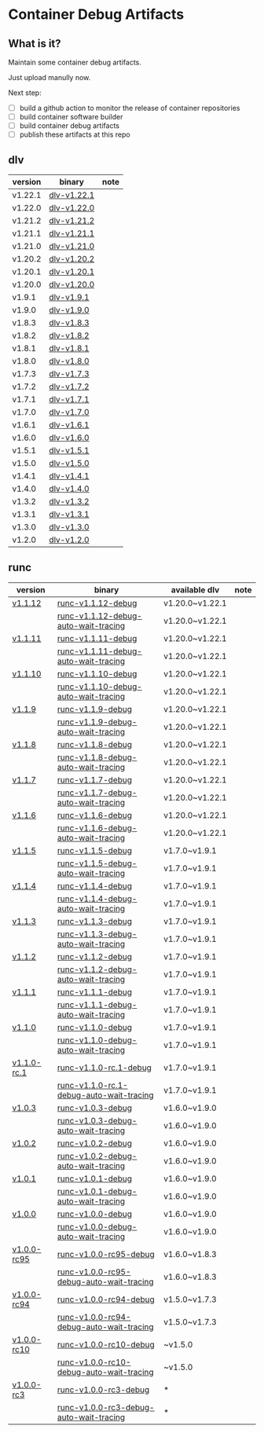 # Container Debug Artifacts

## What is it?

Maintain some container debug artifacts. 

Just upload manully now.

Next step:

- [ ] build a github action to monitor the release of container repositories
- [ ] build container software builder
- [ ] build container debug artifacts
- [ ] publish these artifacts at this repo

## dlv

| version | binary | note |
| --- | --- | --- |
| v1.22.1 | [dlv-v1.22.1](https://github.com/ssst0n3/container-debug-artifacts/releases/download/dlv/dlv-v1.22.1) |
| v1.22.0 | [dlv-v1.22.0](https://github.com/ssst0n3/container-debug-artifacts/releases/download/dlv/dlv-v1.22.0) |
| v1.21.2 | [dlv-v1.21.2](https://github.com/ssst0n3/container-debug-artifacts/releases/download/dlv/dlv-v1.21.2) |
| v1.21.1 | [dlv-v1.21.1](https://github.com/ssst0n3/container-debug-artifacts/releases/download/dlv/dlv-v1.21.1) |
| v1.21.0 | [dlv-v1.21.0](https://github.com/ssst0n3/container-debug-artifacts/releases/download/dlv/dlv-v1.21.0) |
| v1.20.2 | [dlv-v1.20.2](https://github.com/ssst0n3/container-debug-artifacts/releases/download/dlv/dlv-v1.20.2) |
| v1.20.1 | [dlv-v1.20.1](https://github.com/ssst0n3/container-debug-artifacts/releases/download/dlv/dlv-v1.20.1) |
| v1.20.0 | [dlv-v1.20.0](https://github.com/ssst0n3/container-debug-artifacts/releases/download/dlv/dlv-v1.20.0) |
| v1.9.1 | [dlv-v1.9.1](https://github.com/ssst0n3/container-debug-artifacts/releases/download/dlv/dlv-v1.9.1) |
| v1.9.0 | [dlv-v1.9.0](https://github.com/ssst0n3/container-debug-artifacts/releases/download/dlv/dlv-v1.9.0) |
| v1.8.3 | [dlv-v1.8.3](https://github.com/ssst0n3/container-debug-artifacts/releases/download/dlv/dlv-v1.8.3) |
| v1.8.2 | [dlv-v1.8.2](https://github.com/ssst0n3/container-debug-artifacts/releases/download/dlv/dlv-v1.8.2) |
| v1.8.1 | [dlv-v1.8.1](https://github.com/ssst0n3/container-debug-artifacts/releases/download/dlv/dlv-v1.8.1) |
| v1.8.0 | [dlv-v1.8.0](https://github.com/ssst0n3/container-debug-artifacts/releases/download/dlv/dlv-v1.8.0) |
| v1.7.3 | [dlv-v1.7.3](https://github.com/ssst0n3/container-debug-artifacts/releases/download/dlv/dlv-v1.7.3) |
| v1.7.2 | [dlv-v1.7.2](https://github.com/ssst0n3/container-debug-artifacts/releases/download/dlv/dlv-v1.7.2) |
| v1.7.1 | [dlv-v1.7.1](https://github.com/ssst0n3/container-debug-artifacts/releases/download/dlv/dlv-v1.7.1) |
| v1.7.0 | [dlv-v1.7.0](https://github.com/ssst0n3/container-debug-artifacts/releases/download/dlv/dlv-v1.7.0) |
| v1.6.1 | [dlv-v1.6.1](https://github.com/ssst0n3/container-debug-artifacts/releases/download/dlv/dlv-v1.6.1) |
| v1.6.0 | [dlv-v1.6.0](https://github.com/ssst0n3/container-debug-artifacts/releases/download/dlv/dlv-v1.6.0) |
| v1.5.1 | [dlv-v1.5.1](https://github.com/ssst0n3/container-debug-artifacts/releases/download/dlv/dlv-v1.5.1) |
| v1.5.0 | [dlv-v1.5.0](https://github.com/ssst0n3/container-debug-artifacts/releases/download/dlv/dlv-v1.5.0) |
| v1.4.1 | [dlv-v1.4.1](https://github.com/ssst0n3/container-debug-artifacts/releases/download/dlv/dlv-v1.4.1) |
| v1.4.0 | [dlv-v1.4.0](https://github.com/ssst0n3/container-debug-artifacts/releases/download/dlv/dlv-v1.4.0) |
| v1.3.2 | [dlv-v1.3.2](https://github.com/ssst0n3/container-debug-artifacts/releases/download/dlv/dlv-v1.3.2) |
| v1.3.1 | [dlv-v1.3.1](https://github.com/ssst0n3/container-debug-artifacts/releases/download/dlv/dlv-v1.3.1) |
| v1.3.0 | [dlv-v1.3.0](https://github.com/ssst0n3/container-debug-artifacts/releases/download/dlv/dlv-v1.3.0) |
| v1.2.0 | [dlv-v1.2.0](https://github.com/ssst0n3/container-debug-artifacts/releases/download/dlv/dlv-v1.2.0) |

## runc

| version | binary | available dlv | note |
| --- | --- | --- | --- |
| [v1.1.12](https://github.com/ssst0n3/container-debug-artifacts/tree/main/runc/v1.1.12) | [runc-v1.1.12-debug](https://github.com/ssst0n3/container-debug-artifacts/releases/download/runc/runc-v1.1.12-debug) | v1.20.0~v1.22.1 | 
|         | [runc-v1.1.12-debug-auto-wait-tracing](https://github.com/ssst0n3/container-debug-artifacts/releases/download/runc/runc-v1.1.12-debug-auto-wait-tracing) | v1.20.0~v1.22.1 | 
| [v1.1.11](https://github.com/ssst0n3/container-debug-artifacts/tree/main/runc/v1.1.11) | [runc-v1.1.11-debug](https://github.com/ssst0n3/container-debug-artifacts/releases/download/runc/runc-v1.1.11-debug) | v1.20.0~v1.22.1 | 
|         | [runc-v1.1.11-debug-auto-wait-tracing](https://github.com/ssst0n3/container-debug-artifacts/releases/download/runc/runc-v1.1.11-debug-auto-wait-tracing) | v1.20.0~v1.22.1 |
| [v1.1.10](https://github.com/ssst0n3/container-debug-artifacts/tree/main/runc/v1.1.10) | [runc-v1.1.10-debug](https://github.com/ssst0n3/container-debug-artifacts/releases/download/runc/runc-v1.1.10-debug) | v1.20.0~v1.22.1 | 
|         | [runc-v1.1.10-debug-auto-wait-tracing](https://github.com/ssst0n3/container-debug-artifacts/releases/download/runc/runc-v1.1.10-debug-auto-wait-tracing) | v1.20.0~v1.22.1 |
| [v1.1.9](https://github.com/ssst0n3/container-debug-artifacts/tree/main/runc/v1.1.9) | [runc-v1.1.9-debug](https://github.com/ssst0n3/container-debug-artifacts/releases/download/runc/runc-v1.1.9-debug) | v1.20.0~v1.22.1 | 
|         | [runc-v1.1.9-debug-auto-wait-tracing](https://github.com/ssst0n3/container-debug-artifacts/releases/download/runc/runc-v1.1.9-debug-auto-wait-tracing) | v1.20.0~v1.22.1 |
| [v1.1.8](https://github.com/ssst0n3/container-debug-artifacts/tree/main/runc/v1.1.8) | [runc-v1.1.8-debug](https://github.com/ssst0n3/container-debug-artifacts/releases/download/runc/runc-v1.1.8-debug) | v1.20.0~v1.22.1 | 
|         | [runc-v1.1.8-debug-auto-wait-tracing](https://github.com/ssst0n3/container-debug-artifacts/releases/download/runc/runc-v1.1.8-debug-auto-wait-tracing) | v1.20.0~v1.22.1 |
| [v1.1.7](https://github.com/ssst0n3/container-debug-artifacts/tree/main/runc/v1.1.7) | [runc-v1.1.7-debug](https://github.com/ssst0n3/container-debug-artifacts/releases/download/runc/runc-v1.1.7-debug) | v1.20.0~v1.22.1 | 
|         | [runc-v1.1.7-debug-auto-wait-tracing](https://github.com/ssst0n3/container-debug-artifacts/releases/download/runc/runc-v1.1.7-debug-auto-wait-tracing) | v1.20.0~v1.22.1 |
| [v1.1.6](https://github.com/ssst0n3/container-debug-artifacts/tree/main/runc/v1.1.6) | [runc-v1.1.6-debug](https://github.com/ssst0n3/container-debug-artifacts/releases/download/runc/runc-v1.1.6-debug) | v1.20.0~v1.22.1 | 
|         | [runc-v1.1.6-debug-auto-wait-tracing](https://github.com/ssst0n3/container-debug-artifacts/releases/download/runc/runc-v1.1.6-debug-auto-wait-tracing) | v1.20.0~v1.22.1 |
| [v1.1.5](https://github.com/ssst0n3/container-debug-artifacts/tree/main/runc/v1.1.5) | [runc-v1.1.5-debug](https://github.com/ssst0n3/container-debug-artifacts/releases/download/runc/runc-v1.1.5-debug) | v1.7.0~v1.9.1 | 
|         | [runc-v1.1.5-debug-auto-wait-tracing](https://github.com/ssst0n3/container-debug-artifacts/releases/download/runc/runc-v1.1.5-debug-auto-wait-tracing) | v1.7.0~v1.9.1 |
| [v1.1.4](https://github.com/ssst0n3/container-debug-artifacts/tree/main/runc/v1.1.4) | [runc-v1.1.4-debug](https://github.com/ssst0n3/container-debug-artifacts/releases/download/runc/runc-v1.1.4-debug) | v1.7.0~v1.9.1 | 
|         | [runc-v1.1.4-debug-auto-wait-tracing](https://github.com/ssst0n3/container-debug-artifacts/releases/download/runc/runc-v1.1.4-debug-auto-wait-tracing) | v1.7.0~v1.9.1 |
| [v1.1.3](https://github.com/ssst0n3/container-debug-artifacts/tree/main/runc/v1.1.3) | [runc-v1.1.3-debug](https://github.com/ssst0n3/container-debug-artifacts/releases/download/runc/runc-v1.1.3-debug) | v1.7.0~v1.9.1 | 
|         | [runc-v1.1.3-debug-auto-wait-tracing](https://github.com/ssst0n3/container-debug-artifacts/releases/download/runc/runc-v1.1.3-debug-auto-wait-tracing) | v1.7.0~v1.9.1 |
| [v1.1.2](https://github.com/ssst0n3/container-debug-artifacts/tree/main/runc/v1.1.2) | [runc-v1.1.2-debug](https://github.com/ssst0n3/container-debug-artifacts/releases/download/runc/runc-v1.1.2-debug) | v1.7.0~v1.9.1 | 
|         | [runc-v1.1.2-debug-auto-wait-tracing](https://github.com/ssst0n3/container-debug-artifacts/releases/download/runc/runc-v1.1.2-debug-auto-wait-tracing) | v1.7.0~v1.9.1 |
| [v1.1.1](https://github.com/ssst0n3/container-debug-artifacts/tree/main/runc/v1.1.1) | [runc-v1.1.1-debug](https://github.com/ssst0n3/container-debug-artifacts/releases/download/runc/runc-v1.1.1-debug) | v1.7.0~v1.9.1 | 
|         | [runc-v1.1.1-debug-auto-wait-tracing](https://github.com/ssst0n3/container-debug-artifacts/releases/download/runc/runc-v1.1.1-debug-auto-wait-tracing) | v1.7.0~v1.9.1 |
| [v1.1.0](https://github.com/ssst0n3/container-debug-artifacts/tree/main/runc/v1.1.0) | [runc-v1.1.0-debug](https://github.com/ssst0n3/container-debug-artifacts/releases/download/runc/runc-v1.1.0-debug) | v1.7.0~v1.9.1 |
|        | [runc-v1.1.0-debug-auto-wait-tracing](https://github.com/ssst0n3/container-debug-artifacts/releases/download/runc/runc-v1.1.0-debug-auto-wait-tracing) | v1.7.0~v1.9.1 |
| [v1.1.0-rc.1](https://github.com/ssst0n3/container-debug-artifacts/tree/main/runc/v1.1.0-rc.1) | [runc-v1.1.0-rc.1-debug](https://github.com/ssst0n3/container-debug-artifacts/releases/download/runc/runc-v1.1.0-rc.1-debug) | v1.7.0~v1.9.1 |
|        | [runc-v1.1.0-rc.1-debug-auto-wait-tracing](https://github.com/ssst0n3/container-debug-artifacts/releases/download/runc/runc-v1.1.0-rc.1-debug-auto-wait-tracing) | v1.7.0~v1.9.1 |
| [v1.0.3](https://github.com/ssst0n3/container-debug-artifacts/tree/main/runc/v1.0.3) | [runc-v1.0.3-debug](https://github.com/ssst0n3/container-debug-artifacts/releases/download/runc/runc-v1.0.3-debug) | v1.6.0~v1.9.0 |
|        | [runc-v1.0.3-debug-auto-wait-tracing](https://github.com/ssst0n3/container-debug-artifacts/releases/download/runc/runc-v1.0.3-debug-auto-wait-tracing) | v1.6.0~v1.9.0 |
| [v1.0.2](https://github.com/ssst0n3/container-debug-artifacts/tree/main/runc/v1.0.2) | [runc-v1.0.2-debug](https://github.com/ssst0n3/container-debug-artifacts/releases/download/runc/runc-v1.0.2-debug) | v1.6.0~v1.9.0 |
|        | [runc-v1.0.2-debug-auto-wait-tracing](https://github.com/ssst0n3/container-debug-artifacts/releases/download/runc/runc-v1.0.2-debug-auto-wait-tracing) | v1.6.0~v1.9.0 |
| [v1.0.1](https://github.com/ssst0n3/container-debug-artifacts/tree/main/runc/v1.0.1) | [runc-v1.0.1-debug](https://github.com/ssst0n3/container-debug-artifacts/releases/download/runc/runc-v1.0.1-debug) | v1.6.0~v1.9.0 |
|        | [runc-v1.0.1-debug-auto-wait-tracing](https://github.com/ssst0n3/container-debug-artifacts/releases/download/runc/runc-v1.0.1-debug-auto-wait-tracing) | v1.6.0~v1.9.0 |
| [v1.0.0](https://github.com/ssst0n3/container-debug-artifacts/tree/main/runc/v1.0.0) | [runc-v1.0.0-debug](https://github.com/ssst0n3/container-debug-artifacts/releases/download/runc/runc-v1.0.0-debug) | v1.6.0~v1.9.0 |
|        | [runc-v1.0.0-debug-auto-wait-tracing](https://github.com/ssst0n3/container-debug-artifacts/releases/download/runc/runc-v1.0.0-debug-auto-wait-tracing) | v1.6.0~v1.9.0 |
| [v1.0.0-rc95](https://github.com/ssst0n3/container-debug-artifacts/tree/main/runc/v1.0.0-rc95) | [runc-v1.0.0-rc95-debug](https://github.com/ssst0n3/container-debug-artifacts/releases/download/runc/runc-v1.0.0-rc95-debug) | v1.6.0~v1.8.3 |
|        | [runc-v1.0.0-rc95-debug-auto-wait-tracing](https://github.com/ssst0n3/container-debug-artifacts/releases/download/runc/runc-v1.0.0-rc95-debug-auto-wait-tracing) | v1.6.0~v1.8.3 |
| [v1.0.0-rc94](https://github.com/ssst0n3/container-debug-artifacts/tree/main/runc/v1.0.0-rc94) | [runc-v1.0.0-rc94-debug](https://github.com/ssst0n3/container-debug-artifacts/releases/download/runc/runc-v1.0.0-rc94-debug) | v1.5.0~v1.7.3 |
|        | [runc-v1.0.0-rc94-debug-auto-wait-tracing](https://github.com/ssst0n3/container-debug-artifacts/releases/download/runc/runc-v1.0.0-rc94-debug-auto-wait-tracing) | v1.5.0~v1.7.3 |
| [v1.0.0-rc10](https://github.com/ssst0n3/container-debug-artifacts/tree/main/runc/v1.0.0-rc10) | [runc-v1.0.0-rc10-debug](https://github.com/ssst0n3/container-debug-artifacts/releases/download/runc/runc-v1.0.0-rc10-debug) | ~v1.5.0 |
|             | [runc-v1.0.0-rc10-debug-auto-wait-tracing](https://github.com/ssst0n3/container-debug-artifacts/releases/download/runc/runc-v1.0.0-rc10-debug-auto-wait-tracing) | ~v1.5.0 |
| [v1.0.0-rc3](https://github.com/ssst0n3/container-debug-artifacts/tree/main/runc/v1.0.0-rc3) | [runc-v1.0.0-rc3-debug](https://github.com/ssst0n3/container-debug-artifacts/releases/download/runc/runc-v1.0.0-rc3-debug) | * |
|            | [runc-v1.0.0-rc3-debug-auto-wait-tracing](https://github.com/ssst0n3/container-debug-artifacts/releases/download/runc/runc-v1.0.0-rc3-debug-auto-wait-tracing) | * |
